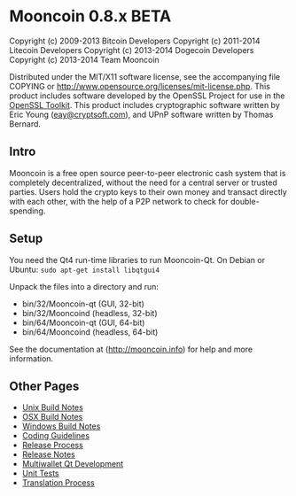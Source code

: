 Mooncoin 0.8.x BETA
====================

Copyright (c) 2009-2013 Bitcoin Developers
Copyright (c) 2011-2014 Litecoin Developers
Copyright (c) 2013-2014 Dogecoin Developers
Copyright (c) 2013-2014 Team Mooncoin

Distributed under the MIT/X11 software license, see the accompanying
file COPYING or http://www.opensource.org/licenses/mit-license.php.
This product includes software developed by the OpenSSL Project for use in the [OpenSSL Toolkit](http://www.openssl.org/). This product includes
cryptographic software written by Eric Young ([eay@cryptsoft.com](mailto:eay@cryptsoft.com)), and UPnP software written by Thomas Bernard.


Intro
---------------------
Mooncoin is a free open source peer-to-peer electronic cash system that is
completely decentralized, without the need for a central server or trusted
parties.  Users hold the crypto keys to their own money and transact directly
with each other, with the help of a P2P network to check for double-spending.


Setup
---------------------
You need the Qt4 run-time libraries to run Mooncoin-Qt. On Debian or Ubuntu:
        `sudo apt-get install libqtgui4`

Unpack the files into a directory and run:

- bin/32/Mooncoin-qt (GUI, 32-bit)
- bin/32/Mooncoind (headless, 32-bit)
- bin/64/Mooncoin-qt (GUI, 64-bit)
- bin/64/Mooncoind (headless, 64-bit)

See the documentation at (http://mooncoin.info)
for help and more information.


Other Pages
---------------------
- [Unix Build Notes](build-unix.md)
- [OSX Build Notes](build-osx.md)
- [Windows Build Notes](build-msw.md)
- [Coding Guidelines](coding.md)
- [Release Process](release-process.md)
- [Release Notes](release-notes.md)
- [Multiwallet Qt Development](multiwallet-qt.md)
- [Unit Tests](unit-tests.md)
- [Translation Process](translation_process.md)
